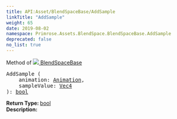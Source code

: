 ```yaml
---
title: API:Asset/BlendSpaceBase/AddSample
linkTitle: "AddSample"
weight: 65
date: 2019-08-02
namespace: Primrose.Assets.BlendSpace.BlendSpaceBase.AddSample
deprecated: false
no_list: true
---
```

Method of <a href="/docs/api-reference/Class/BlendSpaceBase"><img src="/icons/silk/default.png"/>&nbsp;BlendSpaceBase</a>
<pre class="method-declaration">
AddSample (
    animation: <a class="type" href="/docs/api-reference/Asset/Animation">Animation</a>,
    sampleValue: <a class="type" href="/docs/api-reference/DataType/Vec4">Vec4</a>
): <a class="type" href="/docs/api-reference/System/Primitives#boolean">bool</a></pre>
<b>Return Type: </b>
<a class="type" href="/docs/api-reference/System/Primitives#boolean">bool</a>
<br/>
<b>Description: </b>